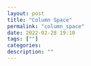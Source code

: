```yaml
---
layout: post
title: "Column Space"
permalink: "column_space"
date: 2022-02-28 19:10
tags: [""]
categories:
description: ""
---
```



